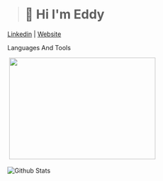 ><h1 class="title">👋 Hi I'm Eddy</h1>

<div class="container mb">
    <a class="link" href="https://www.linkedin.com/in/eddy-chambi-6111901a6" target="_blank">Linkedin</a>
    |
    <a class="link" href="https://www.eddyalexdev.com/" target="_blank">Website</a>
</div>

<span>Languages And Tools</span>
<div>
    <img 
</div>
<img src="https://i.pinimg.com/originals/e4/26/70/e426702edf874b181aced1e2fa5c6cde.gif" width="330" height="230"/>

![Github Stats](https://github-readme-stats.vercel.app/api?username=eddyalexdev&show_icons=true)

